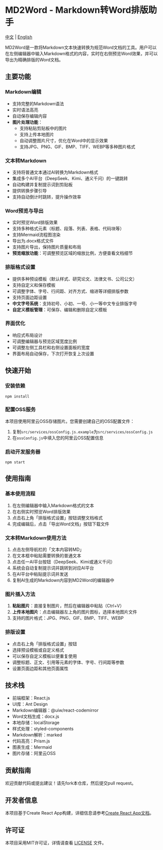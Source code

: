 # MD2Word - Markdown转Word排版助手

[中文](README.md) | [English](README_EN.md)

MD2Word是一款将Markdown文本快速转换为规范Word文档的工具。用户可以在左侧编辑器中输入Markdown格式的内容，实时在右侧预览Word效果，并可以导出为精确排版的Word文档。

## 主要功能

### Markdown编辑
- 支持完整的Markdown语法
- 实时语法高亮
- 自动保存编辑内容
- **图片处理功能**：
  - 支持粘贴剪贴板中的图片
  - 支持上传本地图片
  - 自动调整图片尺寸，优化在Word中的显示效果
  - 支持JPG、PNG、GIF、BMP、TIFF、WEBP等多种图片格式

### 文本转Markdown
- 支持将普通文本通过AI转换为Markdown格式
- 集成多个AI平台（DeepSeek、Kimi、通义千问）的一键跳转
- 自动构建并复制提示词到剪贴板
- 提供转换步骤引导
- 支持自动倒计时跳转，提升操作效率

### Word预览与导出
- 实时预览Word排版效果
- 支持多种格式元素（标题、段落、列表、表格、代码块等）
- 支持Mermaid流程图渲染
- 导出为.docx格式文件
- 支持图片导出，保持图片质量和布局
- **预览缩放功能**：可调整预览区域的缩放比例，方便查看文档细节

### 排版格式设置
- 提供多种预设模板（默认样式、研究论文、法律文书、公司公文）
- 支持自定义和保存模板
- 可调整字体、字号、行间距、对齐方式、缩进等详细排版参数
- 支持页面边距设置
- **中文字号系统**：支持初号、小初、一号、小一等中文专业排版字号
- **自定义模板管理**：可保存、编辑和删除自定义模板

### 界面优化
- 响应式布局设计
- 可调整编辑器与预览区域宽度比例
- 可调整左侧工具栏和右侧设置面板的宽度
- 界面布局自动保存，下次打开恢复上次设置

## 快速开始

### 安装依赖
```
npm install
```

### 配置OSS服务
本项目使用阿里云OSS存储图片。您需要创建自己的OSS配置文件：

1. 复制`src/services/ossConfig.js.example`为`src/services/ossConfig.js`
2. 在`ossConfig.js`中填入您的阿里云OSS配置信息

### 启动开发服务器
```
npm start
```

## 使用指南

### 基本使用流程
1. 在左侧编辑器中输入Markdown格式的文本
2. 在右侧实时预览Word排版效果
3. 点击右上角「排版格式设置」按钮调整文档格式
4. 完成编辑后，点击「导出Word文档」按钮下载文件

### 文本转Markdown使用方法
1. 点击左侧导航栏的「文本内容转MD」
2. 在文本框中粘贴需要转换的普通文本
3. 点击任一AI平台按钮（DeepSeek、Kimi或通义千问）
4. 系统会自动复制提示词并跳转到对应AI平台
5. 在AI平台中粘贴提示词并发送
6. 复制AI生成的Markdown内容到MD2Word的编辑器中

### 图片插入方法
1. **粘贴图片**：直接复制图片，然后在编辑器中粘贴（Ctrl+V）
2. **上传本地图片**：点击编辑器左上角的图片图标，选择本地图片文件
3. 支持的图片格式：JPG、PNG、GIF、BMP、TIFF、WEBP

### 排版设置
- 点击右上角「排版格式设置」按钮
- 选择预设模板或自定义格式
- 可以保存自定义模板以便重复使用
- 调整标题、正文、引用等元素的字体、字号、行间距等参数
- 设置页面边距和其他页面属性

## 技术栈
- 前端框架：React.js
- UI库：Ant Design
- Markdown编辑器：@uiw/react-codemirror
- Word文档生成：docx.js
- 本地存储：localStorage
- 样式处理：styled-components
- Markdown解析：marked
- 代码高亮：Prism.js
- 图表生成：Mermaid
- 图片存储：阿里云OSS

## 贡献指南
欢迎贡献代码或提出建议！请先fork本仓库，然后提交pull request。

## 开发者信息
本项目基于Create React App构建，详细信息请参考[Create React App文档](https://facebook.github.io/create-react-app/docs/getting-started)。

## 许可证
本项目采用MIT许可证，详情请查看 [LICENSE](LICENSE) 文件。
